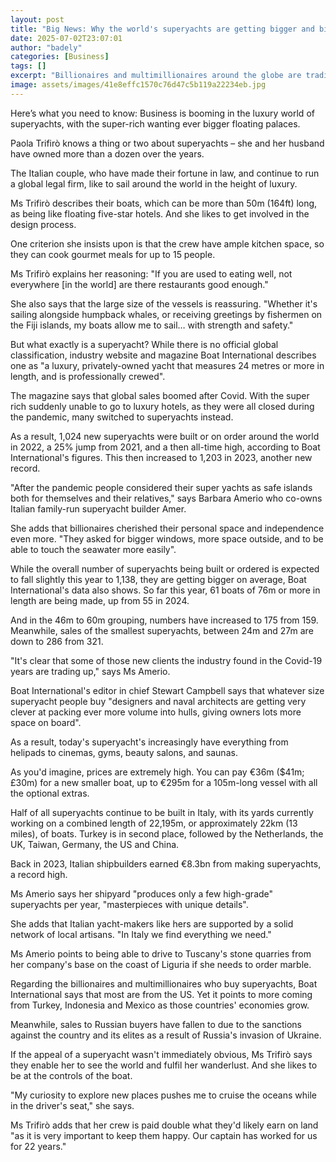 ```yaml
---
layout: post
title: "Big News: Why the world's superyachts are getting bigger and bigger"
date: 2025-07-02T23:07:01
author: "badely"
categories: [Business]
tags: []
excerpt: "Billionaires and multimillionaires around the globe are trading up for more space and luxury."
image: assets/images/41e8effc1570c76d47c5b119a22234eb.jpg
---
```


Here’s what you need to know: Business is booming in the luxury world of superyachts, with the super-rich wanting ever bigger floating palaces.

Paola Trifirò knows a thing or two about superyachts – she and her husband have owned more than a dozen over the years.

The Italian couple, who have made their fortune in law, and continue to run a global legal firm, like to sail around the world in the height of luxury.

Ms Trifirò describes their boats, which can be more than 50m (164ft) long, as being like floating five-star hotels. And she likes to get involved in the design process.

One criterion she insists upon is that the crew have ample kitchen space, so they can cook gourmet meals for up to 15 people.

Ms Trifirò explains her reasoning: "If you are used to eating well, not everywhere [in the world] are there restaurants good enough."

She also says that the large size of the vessels is reassuring. "Whether it's sailing alongside humpback whales, or receiving greetings by fishermen on the Fiji islands, my boats allow me to sail… with strength and safety."

But what exactly is a superyacht? While there is no official global classification, industry website and magazine Boat International describes one as "a luxury, privately-owned yacht that measures 24 metres or more in length, and is professionally crewed".

The magazine says that global sales boomed after Covid. With the super rich suddenly unable to go to luxury hotels, as they were all closed during the pandemic, many switched to superyachts instead.

As a result, 1,024 new superyachts were built or on order around the world in 2022, a 25% jump from 2021, and a then all-time high, according to Boat International's figures. This then increased to 1,203 in 2023, another new record.

"After the pandemic people considered their super yachts as safe islands both for themselves and their relatives," says Barbara Amerio who co-owns Italian family-run superyacht builder Amer.

She adds that billionaires cherished their personal space and independence even more. "They asked for bigger windows, more space outside, and to be able to touch the seawater more easily".

While the overall number of superyachts being built or ordered is expected to fall slightly this year to 1,138, they are getting bigger on average, Boat International's data also shows. So far this year, 61 boats of 76m or more in length are being made, up from 55 in 2024.

And in the 46m to 60m grouping, numbers have increased to 175 from 159. Meanwhile, sales of the smallest superyachts, between 24m and 27m are down to 286 from 321.

"It's clear that some of those new clients the industry found in the Covid-19 years are trading up," says Ms Amerio.

Boat International's editor in chief Stewart Campbell says that whatever size superyacht people buy "designers and naval architects are getting very clever at packing ever more volume into hulls, giving owners lots more space on board".

As a result, today's superyacht's increasingly have everything from helipads to cinemas, gyms, beauty salons, and saunas.

As you'd imagine, prices are extremely high. You can pay €36m ($41m; £30m) for a new smaller boat, up to €295m for a 105m-long vessel with all the optional extras.

Half of all superyachts continue to be built in Italy, with its yards currently working on a combined length of 22,195m, or approximately 22km (13 miles), of boats. Turkey is in second place, followed by the Netherlands, the UK, Taiwan, Germany, the US and China.

Back in 2023, Italian shipbuilders earned €8.3bn from making superyachts, a record high.

Ms Amerio says her shipyard "produces only a few high-grade" superyachts per year, "masterpieces with unique details".

She adds that Italian yacht-makers like hers are supported by a solid network of local artisans. "In Italy we find everything we need."

Ms Amerio points to being able to drive to Tuscany's stone quarries from her company's base on the coast of Liguria if she needs to order marble.

Regarding the billionaires and multimillionaires who buy superyachts, Boat International says that most are from the US. Yet it points to more coming from Turkey, Indonesia and Mexico as those countries' economies grow.

Meanwhile, sales to Russian buyers have fallen to due to the sanctions against the country and its elites as a result of Russia's invasion of Ukraine.

If the appeal of a superyacht wasn't immediately obvious, Ms Trifirò says they enable her to see the world and fulfil her wanderlust. And she likes to be at the controls of the boat.

"My curiosity to explore new places pushes me to cruise the oceans while in the driver's seat," she says.

Ms Trifirò adds that her crew is paid double what they'd likely earn on land "as it is very important to keep them happy. Our captain has worked for us for 22 years."

